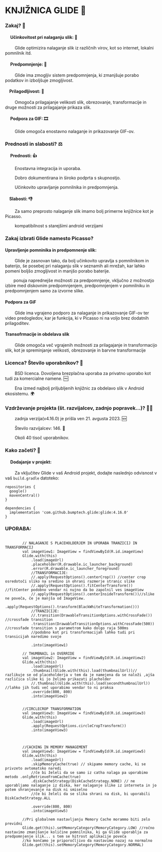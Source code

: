 # KNJIŽNICA GLIDE 📱

### Zakaj? 🤔
#### &emsp; Učinkovitost pri nalaganju slik: 🚀
&emsp;&emsp; Glide optimizira nalaganje slik iz različnih virov, kot so internet, lokalni pomnilnik itd.
#### &emsp; Predpomnjenje: 💾
&emsp;&emsp; Glide ima zmogljiv sistem predpomnjenja, ki zmanjšuje porabo podatkov in izboljšuje zmogljivost.
#### &emsp;Prilagodljivost: 🔧
&emsp;&emsp; Omogoča prilagajanje velikosti slik, obrezovanje, transformacije in druge možnosti za prilagajanje prikaza slik.
#### &emsp; Podpora za GIF: 🎞️
&emsp;&emsp; Glide omogoča enostavno nalaganje in prikazovanje GIF-ov.

### Prednosti in slabosti? ⚖️
#### &emsp; Prednosti: 👍
&emsp;&emsp; Enostavna integracija in uporaba.

&emsp;&emsp; Dobro dokumentirana in široko podprta s skupnostjo.

&emsp;&emsp; Učinkovito upravljanje pomnilnika in predpomnjenja.
&emsp;&emsp; 
#### &emsp;Slabosti: 👎
&emsp;&emsp; Za samo preprosto nalaganje slik imamo bolj primerne knjižnice kot je Picasso.

&emsp;&emsp; kompatibilnost s starejšimi android verzijami

### Zakaj izbrati Glide namesto Picasso?
#### Upravljenje pomninika in predpomnenje slik:
&emsp;&emsp; Glide je zasnovan tako, da bolj učinkovito upravlja s pomnilnikom in baterijo, še posebej pri nalaganju slik v seznamih ali mrežah, kar lahko pomeni boljšo zmogljivost in manjšo porabo baterije.

&emsp;&emsp;ponuja naprednejše možnosti za predpomnjenje, vključno z možnostjo izbire med diskovnim predpomnjenjem, predpomnjenjem v pomnilniku in predpomnjenjem samo za izvorne slike.

#### Podpora za GiF
&emsp;&emsp; Glide ima vgrajeno podporo za nalaganje in prikazovanje GIF-ov ter video predogledov, kar je funkcija, ki v Picasso ni na voljo brez dodatnih prilagoditev.

#### Transofrmacije in obdelava slik
&emsp;&emsp;  Glide omogoča več vgrajenih možnosti za prilagajanje in transformacijo slik, kot je spreminjanje velikosti, obrezovanje in barvne transformacije


### Licenca? Število uporabnikov? 📜
&emsp;&emsp; BSD licenca. Dovoljena brezplačna uporaba za privatno uporabo kot tudi za komercialne namene. 🆓

&emsp;&emsp; Ena izmed najbolj priljubljenih knjižnic za obdelavo slik v Android ekosistemu. 🌍

### Vzdrževanje projekta (št. razvijalcev, zadnjo popravek…)? 👨‍💻
&emsp;&emsp; zadnja verzija(v4.16.0) je prišla ven 21. avgusta 2023. 🆕

&emsp;&emsp; Število razvijalcev: 146. 👥

&emsp;&emsp; Okoli 40 tisoč uporabnikov.


### Kako začeti? 🚀
#### &emsp; Dodajanje v projekt:
&emsp;&emsp; Za vključitev Glide v vaš Android projekt, dodajte naslednjo odvisnost v vaš `build.gradle` datoteko:
```
repositories {
  google()
  mavenCentral()
}

dependencies {
  implementation 'com.github.bumptech.glide:glide:4.16.0'
}
```

### UPORABA:
```

        // NALAGANJE S PLACEHOLDERJEM IN UPORABA TRANZICIJ IN TRANSFORMACIJ
        val imageView1: ImageView = findViewById(R.id.imageView)
        Glide.with(this)
            .load(imageUrl)
            .placeholder(R.drawable.ic_launcher_background)
            .error(R.drawable.ic_launcher_foreground)
            //TRANSFORMACIJE:
            //.apply(RequestOptions().centerCrop()) //center crop osredotoči sliko na sredino in ohrani razmerje stranic slike
            //.apply(RequestOptions().fitCenterTransform()) //fitCenter podobno vendar ni nujno da bo zapolnil ves imageView
            //.apply(RequestOptions().centerInsideTransform())//slike ne poveča, če je manjša od ImageView.
            .apply(RequestOptions().transform(BlackWhiteTransformation()))
            //TRANZICIJE:
            //.transition(DrawableTransitionOptions.withCrossFade()) //crossfade transition
            .transition(DrawableTransitionOptions.withCrossFade(500)) //crossfade transition s parametrom kako dolgo raja 500ms
            //podobno kot pri transformacijah lahko tudi pri transicijah naredimo svoje

            .into(imageView1)

        // THUMBNAIL in OVERRIDE
        val imageView2: ImageView = findViewById(R.id.imageView2)
        Glide.with(this)
            .load(imageUrl)
            .thumbnail(Glide.with(this).load(thumbnailUrl))// razlikuje se od placeholderja v tem da je namejena da se naloži ,ajša različica slike ki jo želimo prikazati placholder
            //.thumbnail(Glide.with(this).load(secondthumbnailUrl)) //lahko jih tudi več uporabimo vendar to ni praksa
            .override(800, 800)
            .into(imageView2)


        //CIRCLECROP TRANSFORMATION
        val imageView3: ImageView = findViewById(R.id.imageView3)
        Glide.with(this)
            .load(imageUrl)
            .apply(RequestOptions.circleCropTransform())
            .into(imageView3)



        //CACHING IN MEMORY MANAGEMENT
        val imageView5: ImageView = findViewById(R.id.imageView5)
        Glide.with(this)
            .load(imageUrl)
            .skipMemoryCache(true) // skipamo memory cache, ki se privzeto avtomatsko naredi
            //če bi želeli da se samo iz catha nalaga pa uporabimo metodo .onlyRetrieveFromCache(true)
            .diskCacheStrategy(DiskCacheStrategy.NONE) // ne uporabljamo nalaganje iz diska, ker nalaganje slike iz interneta in jo potem shranjevanje na disk ni smiselno
            //če bi želeli da se slika shrani na disk, bi uporabili DiskCacheStrategy.ALL

            .override(800, 800)
            .into(imageView5)

        //Pri globalnem nastavljanju Memory Cache morammo biti zelo previdni
        Glide.get(this).setMemoryCategory(MemoryCategory.LOW) //ročno nastavimo zmanjšanje količine pomnilnika, ki ga Glide uporablja za predpomnjenje slik... s tem se hitrost aplikacije poveča
        //ko končamo je priporočljivo da nastavimo nazaj na normalno
        Glide.get(this).setMemoryCategory(MemoryCategory.NORMAL)

```

